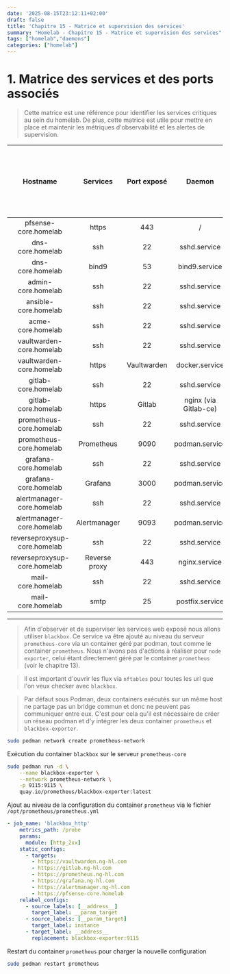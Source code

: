 ```yaml
---
date: '2025-08-15T23:12:11+02:00'
draft: false
title: 'Chapitre 15 - Matrice et supervision des services'
summary: "Homelab - Chapitre 15 - Matrice et supervision des services"
tags: ["homelab","daemons"]
categories: ["homelab"]
---
```


# 1. Matrice des services et des ports associés

> Cette matrice est une référence pour identifier les services critiques au sein du homelab. De plus, cette matrice est utile pour mettre en place et maintenir les métriques d'observabilité et les alertes de supervision.

| Hostname    | Services      | Port exposé        | Daemon |   Types (systemd -> node exposter - http/https -> blackbox) |
| :-:       | :-:       | :-:       | :-:       | :-: |
| pfsense-core.homelab | https | 443 | / | https |
| dns-core.homelab | ssh | 22 | sshd.service | systemd | 
| dns-core.homelab | bind9 | 53 | bind9.service | systemd |
| admin-core.homelab| ssh | 22 | sshd.service | systemd |
| ansible-core.homelab| ssh | 22 | sshd.service | systemd |
| acme-core.homelab| ssh | 22 | sshd.service | systemd |
| vaultwarden-core.homelab| ssh | 22 | sshd.service | systemd |
| vaultwarden-core.homelab| https | Vaultwarden | docker.service | https |
| gitlab-core.homelab| ssh | 22 | sshd.service | systemd |
| gitlab-core.homelab| https | Gitlab | nginx (via Gitlab-ce) | https |
| prometheus-core.homelab| ssh | 22 | sshd.service | systemd |
| prometheus-core.homelab| Prometheus | 9090 | podman.service | http |
| grafana-core.homelab| ssh | 22 | sshd.service | systemd |
| grafana-core.homelab| Grafana | 3000 | podman.service | http |
| alertmanager-core.homelab| ssh | 22 | sshd.service | systemd |
| alertmanager-core.homelab| Alertmanager | 9093 | podman.service | http |
| reverseproxysup-core.homelab| ssh | 22 | sshd.service | systemd |
| reverseproxysup-core.homelab| Reverse proxy | 443 | nginx.service | https |
| mail-core.homelab| ssh | 22 | sshd.service | systemd |
| mail-core.homelab| smtp | 25 | postfix.service | systemd |

---

> Afin d'observer et de superviser les services web exposé nous allons utiliser `blackbox`. Ce service va être ajouté au niveau du serveur `prometheus-core` via un container géré par podman, tout comme le container `prometheus`. Nous n'avons pas d'actions à réaliser pour `node exporter`, celui étant directement géré par le container `prometheus` (voir le chapitre 13).

> Il est important d'ouvrir les flux via `nftables` pour toutes les url que l'on veux checker avec `blackbox`.

> Par défaut sous Podman, deux containers exécutés sur un même host ne partage pas un bridge commun et donc ne peuvent pas communiquer entre eux. C'est pour cela qu'il est nécessaire de créer un réseau podman et d'y intégrer les deux container `prometheus` et `blackbox-exporter`.

```bash
sudo podman network create prometheus-network
```

Exécution du container `blackbox` sur le serveur `prometheus-core`

```bash
sudo podman run -d \
    --name blackbox-exporter \
    --network prometheus-network \
    -p 9115:9115 \
    quay.io/prometheus/blackbox-exporter:latest
```

Ajout au niveau de la configuration du container `prometheus` via le fichier `/opt/prometheus/prometheus.yml`

```yml
- job_name: 'blackbox_http'
    metrics_path: /probe
    params:
      module: [http_2xx]
    static_configs:
      - targets:
        - https://vaultwarden.ng-hl.com
        - https://gitlab.ng-hl.com
        - https://prometheus.ng-hl.com
        - https://grafana.ng-hl.com
        - https://alertmanager.ng-hl.com
        - https://pfsense-core.homelab
    relabel_configs:
      - source_labels: [__address__]
        target_label: __param_target
      - source_labels: [__param_target]
        target_label: instance
      - target_label: __address__
        replacement: blackbox-exporter:9115
```

Restart du container `prometheus` pour charger la nouvelle configuration

```bash
sudo podman restart prometheus
```

